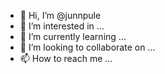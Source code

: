 - 👋 Hi, I’m @junnpule
- 👀 I’m interested in ...
- 🌱 I’m currently learning ...
- 💞️ I’m looking to collaborate on ...
- 📫 How to reach me ...

<!---
junnpule/junnpule is a ✨ special ✨ repository because its `README.md` (this file) appears on your GitHub profile.
You can click the Preview link to take a look at your changes.
--->
